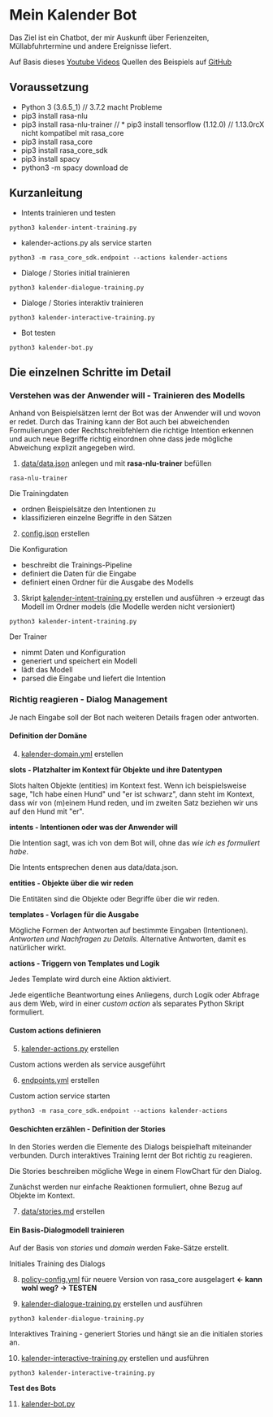 # Mein Kalender Bot

Das Ziel ist ein Chatbot, der mir Auskunft über Ferienzeiten, Müllabfuhrtermine und andere Ereignisse liefert.

Auf Basis dieses [Youtube Videos](https://www.youtube.com/watch?v=xu6D_vLP5vY&t=3848s)
Quellen des Beispiels auf [GitHub](https://github.com/JustinaPetr/Weatherbot_Tutorial)

## Voraussetzung

* Python 3 (3.6.5_1) // 3.7.2 macht Probleme
* pip3 install rasa-nlu
* pip3 install rasa-nlu-trainer
// * pip3 install tensorflow (1.12.0) // 1.13.0rcX nicht kompatibel mit rasa_core
* pip3 install rasa_core
* pip3 install rasa_core_sdk
* pip3 install spacy
* python3 -m spacy download de

## Kurzanleitung
* Intents trainieren und testen
```
python3 kalender-intent-training.py
```
* kalender-actions.py als service starten
```
python3 -m rasa_core_sdk.endpoint --actions kalender-actions
```
* Dialoge / Stories initial trainieren
```
python3 kalender-dialogue-training.py
```
* Dialoge / Stories interaktiv trainieren
```
python3 kalender-interactive-training.py
```
* Bot testen
```
python3 kalender-bot.py
```

## Die einzelnen Schritte im Detail
### Verstehen was der Anwender will - Trainieren des Modells
Anhand von Beispielsätzen lernt der Bot was der Anwender will und wovon er redet. Durch das Training kann der Bot auch bei abweichenden Formulierungen oder Rechtschreibfehlern die richtige Intention erkennen und auch neue Begriffe richtig einordnen ohne dass jede mögliche Abweichung explizit angegeben wird.   

1. [data/data.json](data/data.json) anlegen und mit **rasa-nlu-trainer** befüllen

```
rasa-nlu-trainer
```

Die Trainingdaten
* ordnen Beispielsätze den Intentionen zu
* klassifizieren einzelne Begriffe in den Sätzen


2. [config.json](config.json) erstellen

Die Konfiguration
* beschreibt die Trainings-Pipeline
* definiert die Daten für die Eingabe
* definiert einen Ordner für die Ausgabe des Modells


3. Skript [kalender-intent-training.py](kalender-intent-training.py) erstellen und ausführen -> erzeugt das Modell im Ordner models (die Modelle werden nicht versioniert)

```
python3 kalender-intent-training.py
```

Der Trainer
* nimmt Daten und Konfiguration
* generiert und speichert ein Modell
* lädt das Modell
* parsed die Eingabe und liefert die Intention


### Richtig reagieren - Dialog Management

Je nach Eingabe soll der Bot nach weiteren Details fragen oder antworten.

#### Definition der Domäne

4. [kalender-domain.yml](kalender-domain.yml) erstellen

**slots - Platzhalter im Kontext für Objekte und ihre Datentypen**

Slots halten Objekte (entities) im Kontext fest. Wenn ich beispielsweise sage, "Ich habe einen Hund" und "er ist schwarz", dann steht im Kontext, dass wir von (m)einem Hund reden, und im zweiten Satz beziehen wir uns auf den Hund mit "er".

**intents - Intentionen oder was der Anwender will**

Die Intention sagt, was ich von dem Bot will, ohne das *wie ich es formuliert habe*.

Die Intents entsprechen denen aus data/data.json.

**entities - Objekte über die wir reden**

Die Entitäten sind die Objekte oder Begriffe über die wir reden.

**templates - Vorlagen für die Ausgabe**

Mögliche Formen der Antworten auf bestimmte Eingaben (Intentionen). *Antworten und Nachfragen zu Details.* Alternative Antworten, damit es natürlicher wirkt.

**actions - Triggern von Templates und Logik**

Jedes Template wird durch eine Aktion aktiviert.

Jede eigentliche Beantwortung eines Anliegens, durch Logik oder Abfrage aus dem Web, wird in einer *custom action* als separates Python Skript formuliert.

#### Custom actions definieren

5. [kalender-actions.py](kalender-actions.py) erstellen

Custom actions werden als service ausgeführt

6. [endpoints.yml](endpoints.yml) erstellen

Custom action service starten

```
python3 -m rasa_core_sdk.endpoint --actions kalender-actions
```

#### Geschichten erzählen - Definition der Stories

In den Stories werden die Elemente des Dialogs beispielhaft miteinander verbunden. Durch interaktives Training lernt der Bot richtig zu reagieren.

Die Stories beschreiben mögliche Wege in einem FlowChart für den Dialog.

Zunächst werden nur einfache Reaktionen formuliert, ohne Bezug auf Objekte im Kontext.

7. [data/stories.md](data/stories.md) erstellen

#### Ein Basis-Dialogmodell trainieren

Auf der Basis von *stories* und *domain* werden Fake-Sätze erstellt.

Initiales Training des Dialogs

8. [policy-config.yml](policy-config.yml) für neuere Version von rasa_core ausgelagert **<- kann wohl weg? -> TESTEN**

9. [kalender-dialogue-training.py](kalender-dialogue-training.py) erstellen und ausführen

```
python3 kalender-dialogue-training.py
```

Interaktives Training - generiert Stories und hängt sie an die initialen stories an.

10. [kalender-interactive-training.py](kalender-interactive-training.py) erstellen und ausführen

```
python3 kalender-interactive-training.py
```

**Test des Bots**

11. [kalender-bot.py](kalender-bot.py)
